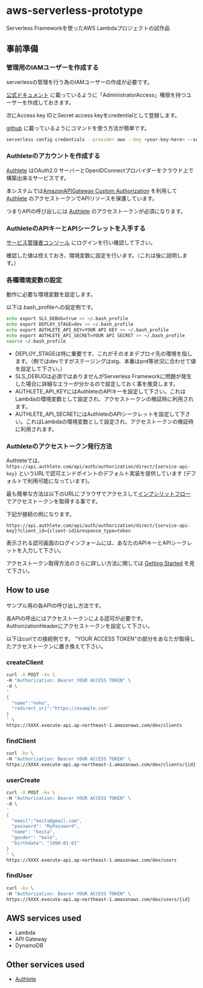 # aws-serverless-prototype
Serverless Frameworkを使ったAWS Lambdaプロジェクトの試作品

## 事前準備

### 管理用のIAMユーザーを作成する
serverlessの管理を行う為のIAMユーザーの作成が必要です。

[公式ドキュメント](https://serverless.com/framework/docs/providers/aws/guide/credentials/) に載っているように「AdministratorAccess」権限を持つユーザーを作成しておきます。

次にAccess key IDとSecret access keyをcredentialとして登録します。

[github](https://github.com/serverless/serverless/blob/master/docs/providers/aws/guide/credentials.md) に載っているようにコマンドを使う方法が簡単です。

```bash
serverless config credentials --provider aws --key <your-key-here> --secret <your-secret-key-here>
```

### Authleteのアカウントを作成する
[Authlete](https://www.authlete.com) はOAuth2.0 サーバーとOpenIDConnectプロバイダーをクラウド上で構築出来るサービスです。

本システムでは[AmazonAPIGateway Custom Authorization](http://docs.aws.amazon.com/ja_jp/apigateway/latest/developerguide/use-custom-authorizer.html) を利用して[Authlete](https://www.authlete.com) のアクセストークンでAPIリソースを保護しています。

つまりAPIの呼び出しには [Authlete](https://www.authlete.com) のアクセストークンが必須になります。

### AuthleteのAPIキーとAPIシークレットを入手する

[サービス管理者コンソール](https://so.authlete.com/accounts/login?locale=ja) にログインを行い確認して下さい。

確認した値は控えておき、環境変数に設定を行います。（これは後に説明します。）

### 各種環境変数の設定

動作に必要な環境変数を設定します。

以下は.bash_profileへの設定例です。

```bash
echo export SLS_DEBUG=true >> ~/.bash_profile
echo export DEPLOY_STAGE=dev >> ~/.bash_profile
echo export AUTHLETE_API_KEY=YOUR API KEY >> ~/.bash_profile
echo export AUTHLETE_API_SECRET=YOUR API SECRET >> ~/.bash_profile
source ~/.bash_profile
```

- DEPLOY_STAGEは特に重要です、これがそのままデプロイ先の環境を指します。（例ではdevですがステージングはstg、本番はprd等状況に合わせて値を設定して下さい。）
- SLS_DEBUGは必須ではありませんがServerless Frameworkに問題が発生した場合に詳細なエラーが分かるので設定しておく事を推奨します。
- AUTHLETE_API_KEYにはAuthleteのAPIキーを設定して下さい。これはLambdaの環境変数として設定され、アクセストークンの検証時に利用されます。
- AUTHLETE_API_SECRETにはAuthleteのAPIシークレットを設定して下さい。これはLambdaの環境変数として設定され、アクセストークンの検証時に利用されます。


### Authleteのアクセストークン発行方法

Authleteでは、```https://api.authlete.com/api/auth/authorization/direct/{service-api-key}``` というURLで認可エンドポイントのデフォルト実装を提供しています (デフォルトで利用可能になっています)。

最も簡単な方法は以下のURLにブラウザでアクセスして[インプシリットフロー](https://tools.ietf.org/html/rfc6749#section-4.2) でアクセストークンを取得する事です。

下記が接続の例になります。

```
https://api.authlete.com/api/auth/authorization/direct/{service-api-key}?client_id={client-id}&response_type=token
```

表示される認可画面のログインフォームには、あなたのAPIキーとAPIシークレットを入力して下さい。

アクセストークン取得方法のさらに詳しい方法に関しては [Getting Started](https://www.authlete.com/documents/getting_started) を見て下さい。

## How to use

サンプル用の各APIの呼び出し方法です。

各APIの呼出にはアクセストークンによる認可が必要です。
AuthorizationHeaderにアクセストークンを設定して下さい。

以下はcurlでの接続例です。
"YOUR ACCESS TOKEN"の部分をあなたが取得したアクセストークンに置き換えて下さい。

### createClient

```bash
curl -X POST -kv \
-H "Authorization: Bearer YOUR ACCESS TOKEN" \
-d \
'
{
  "name":"neko",
  "redirect_uri":"https://example.com"
}
' \
https://XXXX.execute-api.ap-northeast-1.amazonaws.com/dev/clients
```

### findClient

```bash
curl -kv \
-H "Authorization: Bearer YOUR ACCESS TOKEN" \
https://XXXX.execute-api.ap-northeast-1.amazonaws.com/dev/clients/{id}
```

### userCreate

```bash
curl -X POST -kv \
-H "Authorization: Bearer YOUR ACCESS TOKEN" \
-d \
'
{
  "email":"keita@gmail.com",
  "password": "MyPassword",
  "name": "keita",
  "gender": "male",
  "birthdate": "1990-01-01"
}
' \
https://XXXX.execute-api.ap-northeast-1.amazonaws.com/dev/users
```

### findUser

```bash
curl -kv \
-H "Authorization: Bearer YOUR ACCESS TOKEN" \
https://XXXX.execute-api.ap-northeast-1.amazonaws.com/dev/users/{id}
```

## AWS services used

- Lambda
- API Gateway
- DynamoDB

## Other services used

- [Authlete](https://www.authlete.com)
